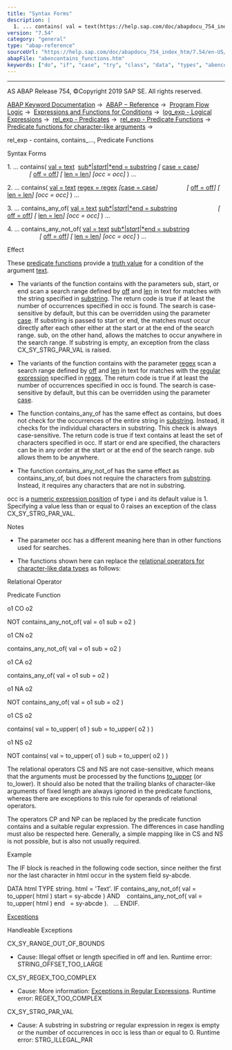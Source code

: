 ```yaml
---
title: "Syntax Forms"
description: |
  1. ... contains( val = text(https://help.sap.com/doc/abapdocu_754_index_htm/7.54/en-US/abenstring_functions_val.htm)  substartend = substring(https://help.sap.com/doc/abapdocu_754_index_htm/7.54/en-US/abenstring_functions_sub.htm)  case = case(https://help.sap.com/doc/abapdocu_754_i
version: "7.54"
category: "general"
type: "abap-reference"
sourceUrl: "https://help.sap.com/doc/abapdocu_754_index_htm/7.54/en-US/abencontains_functions.htm"
abapFile: "abencontains_functions.htm"
keywords: ["do", "if", "case", "try", "class", "data", "types", "abencontains", "functions"]
---
```


* * *

AS ABAP Release 754, ©Copyright 2019 SAP SE. All rights reserved.

[ABAP Keyword Documentation](https://help.sap.com/doc/abapdocu_754_index_htm/7.54/en-US/abenabap.htm) →  [ABAP − Reference](https://help.sap.com/doc/abapdocu_754_index_htm/7.54/en-US/abenabap_reference.htm) →  [Program Flow Logic](https://help.sap.com/doc/abapdocu_754_index_htm/7.54/en-US/abenabap_flow_logic.htm) →  [Expressions and Functions for Conditions](https://help.sap.com/doc/abapdocu_754_index_htm/7.54/en-US/abenlogical_expr_func.htm) →  [log\_exp - Logical Expressions](https://help.sap.com/doc/abapdocu_754_index_htm/7.54/en-US/abenlogexp.htm) →  [rel\_exp - Predicates](https://help.sap.com/doc/abapdocu_754_index_htm/7.54/en-US/abenpredicate.htm) →  [rel\_exp - Predicate Functions](https://help.sap.com/doc/abapdocu_754_index_htm/7.54/en-US/abenpredicate_functions.htm) →  [Predicate functions for character-like arguments](https://help.sap.com/doc/abapdocu_754_index_htm/7.54/en-US/abenpredicate_functions_strgs.htm) → 

rel\_exp - contains, contains\_..., Predicate Functions

Syntax Forms

1\. ... contains( [val = text](https://help.sap.com/doc/abapdocu_754_index_htm/7.54/en-US/abenstring_functions_val.htm)  [sub*|*start*|*end = substring](https://help.sap.com/doc/abapdocu_754_index_htm/7.54/en-US/abenstring_functions_sub.htm) *\[* [case = case](https://help.sap.com/doc/abapdocu_754_index_htm/7.54/en-US/abenstring_functions_case.htm)*\]*
                *\[* [off = off](https://help.sap.com/doc/abapdocu_754_index_htm/7.54/en-US/abenstring_functions_off_len.htm)*\]* *\[* [len = len](https://help.sap.com/doc/abapdocu_754_index_htm/7.54/en-US/abenstring_functions_off_len.htm)*\]* *\[*occ = occ*\]* ) ...

2\. ... contains( [val = text](https://help.sap.com/doc/abapdocu_754_index_htm/7.54/en-US/abenstring_functions_val.htm) [regex = regex](https://help.sap.com/doc/abapdocu_754_index_htm/7.54/en-US/abenstring_functions_regex.htm) *\[*[case = case](https://help.sap.com/doc/abapdocu_754_index_htm/7.54/en-US/abenstring_functions_case.htm)*\]*
                *\[* [off = off](https://help.sap.com/doc/abapdocu_754_index_htm/7.54/en-US/abenstring_functions_off_len.htm)*\]* *\[* [len = len](https://help.sap.com/doc/abapdocu_754_index_htm/7.54/en-US/abenstring_functions_off_len.htm)*\]* *\[*occ = occ*\]* ) ...

3\. ... contains\_any\_of( [val = text](https://help.sap.com/doc/abapdocu_754_index_htm/7.54/en-US/abenstring_functions_val.htm) [sub*|*start*|*end = substring](https://help.sap.com/doc/abapdocu_754_index_htm/7.54/en-US/abenstring_functions_sub.htm)
                       *\[* [off = off](https://help.sap.com/doc/abapdocu_754_index_htm/7.54/en-US/abenstring_functions_off_len.htm)*\]* *\[* [len = len](https://help.sap.com/doc/abapdocu_754_index_htm/7.54/en-US/abenstring_functions_off_len.htm)*\]* *\[*occ = occ*\]* ) ...

4\. ... contains\_any\_not\_of( [val = text](https://help.sap.com/doc/abapdocu_754_index_htm/7.54/en-US/abenstring_functions_val.htm) [sub*|*start*|*end = substring](https://help.sap.com/doc/abapdocu_754_index_htm/7.54/en-US/abenstring_functions_sub.htm)
                           *\[* [off = off](https://help.sap.com/doc/abapdocu_754_index_htm/7.54/en-US/abenstring_functions_off_len.htm)*\]* *\[* [len = len](https://help.sap.com/doc/abapdocu_754_index_htm/7.54/en-US/abenstring_functions_off_len.htm)*\]* *\[*occ = occ*\]* ) ...

Effect

These [predicate functions](https://help.sap.com/doc/abapdocu_754_index_htm/7.54/en-US/abenpredicate_function_glosry.htm "Glossary Entry") provide a [truth value](https://help.sap.com/doc/abapdocu_754_index_htm/7.54/en-US/abenlogical_value_glosry.htm "Glossary Entry") for a condition of the argument [text](https://help.sap.com/doc/abapdocu_754_index_htm/7.54/en-US/abenstring_functions_val.htm).

-   The variants of the function contains with the parameters sub, start, or end scan a search range defined by [off](https://help.sap.com/doc/abapdocu_754_index_htm/7.54/en-US/abenstring_functions_off_len.htm) and [len](https://help.sap.com/doc/abapdocu_754_index_htm/7.54/en-US/abenstring_functions_off_len.htm) in text for matches with the string specified in [substring](https://help.sap.com/doc/abapdocu_754_index_htm/7.54/en-US/abenstring_functions_sub.htm). The return code is true if at least the number of occurrences specified in occ is found. The search is case-sensitive by default, but this can be overridden using the parameter [case](https://help.sap.com/doc/abapdocu_754_index_htm/7.54/en-US/abenstring_functions_case.htm). If substring is passed to start or end, the matches must occur directly after each other either at the start or at the end of the search range. sub, on the other hand, allows the matches to occur anywhere in the search range. If substring is empty, an exception from the class CX\_SY\_STRG\_PAR\_VAL is raised.

-   The variants of the function contains with the parameter [regex](https://help.sap.com/doc/abapdocu_754_index_htm/7.54/en-US/abenstring_functions_regex.htm) scan a search range defined by [off](https://help.sap.com/doc/abapdocu_754_index_htm/7.54/en-US/abenstring_functions_off_len.htm) and [len](https://help.sap.com/doc/abapdocu_754_index_htm/7.54/en-US/abenstring_functions_off_len.htm) in text for matches with the [regular expression](https://help.sap.com/doc/abapdocu_754_index_htm/7.54/en-US/abenregex_syntax.htm) specified in [regex](https://help.sap.com/doc/abapdocu_754_index_htm/7.54/en-US/abenstring_functions_regex.htm). The return code is true if at least the number of occurrences specified in occ is found. The search is case-sensitive by default, but this can be overridden using the parameter [case](https://help.sap.com/doc/abapdocu_754_index_htm/7.54/en-US/abenstring_functions_case.htm).

-   The function contains\_any\_of has the same effect as contains, but does not check for the occurrences of the entire string in [substring](https://help.sap.com/doc/abapdocu_754_index_htm/7.54/en-US/abenstring_functions_sub.htm). Instead, it checks for the individual characters in substring. This check is always case-sensitive. The return code is true if text contains at least the set of characters specified in occ. If start or end are specified, the characters can be in any order at the start or at the end of the search range. sub allows them to be anywhere.

-   The function contains\_any\_not\_of has the same effect as contains\_any\_of, but does not require the characters from [substring](https://help.sap.com/doc/abapdocu_754_index_htm/7.54/en-US/abenstring_functions_sub.htm). Instead, it requires any characters that are not in substring.

occ is a [numeric expression position](https://help.sap.com/doc/abapdocu_754_index_htm/7.54/en-US/abennumerical_expr_position_glosry.htm "Glossary Entry") of type i and its default value is 1. Specifying a value less than or equal to 0 raises an exception of the class CX\_SY\_STRG\_PAR\_VAL.

Notes

-   The parameter occ has a different meaning here than in other functions used for searches.

-   The functions shown here can replace the [relational operators for character-like data types](https://help.sap.com/doc/abapdocu_754_index_htm/7.54/en-US/abenlogexp_strings.htm) as follows:

Relational Operator

Predicate Function

o1 CO o2

NOT contains\_any\_not\_of( val = o1 sub = o2 )

o1 CN o2

contains\_any\_not\_of( val = o1 sub = o2 )

o1 CA o2

contains\_any\_of( val = o1 sub = o2 )

o1 NA o2

NOT contains\_any\_of( val = o1 sub = o2 )

o1 CS o2

contains( val = to\_upper( o1 ) sub = to\_upper( o2 ) )

o1 NS o2

NOT contains( val = to\_upper( o1 ) sub = to\_upper( o2 ) )

The relational operators CS and NS are not case-sensitive, which means that the arguments must be processed by the functions [to\_upper](https://help.sap.com/doc/abapdocu_754_index_htm/7.54/en-US/abencase_functions.htm) (or to\_lower). It should also be noted that the trailing blanks of character-like arguments of fixed length are always ignored in the predicate functions, whereas there are exceptions to this rule for operands of relational operators.

The operators CP and NP can be replaced by the predicate function contains and a suitable regular expression. The differences in case handling must also be respected here. Generally, a simple mapping like in CS and NS is not possible, but is also not usually required.

Example

The IF block is reached in the following code section, since neither the first nor the last character in html occur in the system field sy-abcde.

DATA html TYPE string.
html = '<body>Text</body>'.
IF contains\_any\_not\_of( val = to\_upper( html ) start = sy-abcde ) AND
   contains\_any\_not\_of( val = to\_upper( html ) end   = sy-abcde ).
  ...
ENDIF.

[Exceptions](https://help.sap.com/doc/abapdocu_754_index_htm/7.54/en-US/abenabap_language_exceptions.htm)

Handleable Exceptions

CX\_SY\_RANGE\_OUT\_OF\_BOUNDS

-   Cause: Illegal offset or length specified in off and len.
    Runtime error: STRING\_OFFSET\_TOO\_LARGE
    

CX\_SY\_REGEX\_TOO\_COMPLEX

-   Cause: More information: [Exceptions in Regular Expressions](https://help.sap.com/doc/abapdocu_754_index_htm/7.54/en-US/abenregex_exceptions.htm).
    Runtime error: REGEX\_TOO\_COMPLEX
    

CX\_SY\_STRG\_PAR\_VAL

-   Cause: A substring in substring or regular expression in regex is empty or the number of occurrences in occ is less than or equal to 0.
    Runtime error: STRG\_ILLEGAL\_PAR